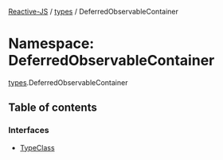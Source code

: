[Reactive-JS](../README.md) / [types](types.md) / DeferredObservableContainer

# Namespace: DeferredObservableContainer

[types](types.md).DeferredObservableContainer

## Table of contents

### Interfaces

- [TypeClass](../interfaces/types.DeferredObservableContainer.TypeClass.md)

